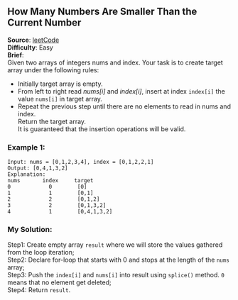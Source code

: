## How Many Numbers Are Smaller Than the Current Number

**Source**: [leetCode](https://leetcode.com/problems/create-target-array-in-the-given-order/)  
**Difficulty**: Easy  
**Brief**:  
Given two arrays of integers nums and index. Your task is to create target array under the following rules:  
* Initially target array is empty.  
* From left to right read *nums[i]* and *index[i]*, insert at index ```index[i]``` the value ```nums[i]``` in target array.  
* Repeat the previous step until there are no elements to read in nums and index.  
Return the target array.  
It is guaranteed that the insertion operations will be valid.  


### Example 1:
```
Input: nums = [0,1,2,3,4], index = [0,1,2,2,1]
Output: [0,4,1,3,2]
Explanation:
nums       index     target
0            0        [0]
1            1        [0,1]
2            2        [0,1,2]
3            2        [0,1,3,2]
4            1        [0,4,1,3,2]
```



### My Solution:
Step1: Create empty array ```result``` where we will store the values gathered from the loop iteration;  
Step2: Declare for-loop that starts with 0 and stops at the length of the ```nums``` array;  
Step3: Push the ```index[i]``` and ```nums[i]``` into result using ```splice()``` method. ```0``` means that no element get deleted;  
Step4: Return ```result```.  
